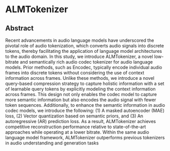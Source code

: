 # ALMTokenizer


## Abstract

Recent advancements in audio language models have underscored the pivotal role of audio tokenization, which converts audio signals into discrete tokens, thereby facilitating the application of language model architectures to the audio domain. In this study, we introduce ALMTokenizer, a novel low-bitrate and semantically rich audio codec tokenizer for audio language models. Prior methods, such as Encodec, typically encode individual audio frames into discrete tokens without considering the use of context information across frames. Unlike these methods, we introduce a novel query-based compression strategy to capture holistic information with a set of learnable query tokens by explicitly modeling the context information across frames. This design not only enables the codec model to capture more semantic information but also encodes the audio signal with fewer token sequences. Additionally, to enhance the semantic information in audio codec models, we introduce the following: (1) A masked autoencoder (MAE) loss, (2) Vector quantization based on semantic priors, and (3) An autoregressive (AR) prediction loss. As a result, ALMTokenizer achieves competitive reconstruction performance relative to state-of-the-art approaches while operating at a lower bitrate. Within the same audio language model framework, ALMTokenizer outperforms previous tokenizers in audio understanding and generation tasks

